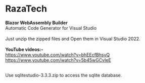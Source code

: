 # RazaTech
<strong>Blazor WebAssembly Builder</strong>
<br>
Automatic Code Generator for Visual Studio
<br><br>
Just unzip the zipped files and Open them in Visual Studio 2022.
<br><br>
<strong>YouTube videos:-</strong>
<br>
https://www.youtube.com/watch?v=bhEEcfBhsyQ<br>
https://www.youtube.com/watch?v=5b45wGCvIeE

<br>
Use sqlitestudio-3.3.3.zip to access the sqlite database.
